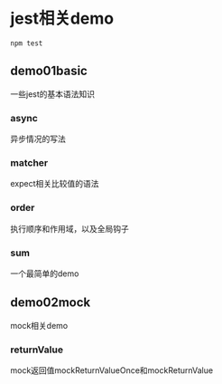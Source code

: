 # jest相关demo

``` 
npm test
```

## demo01basic

一些jest的基本语法知识

### async

异步情况的写法

### matcher

expect相关比较值的语法

### order

执行顺序和作用域，以及全局钩子

### sum

一个最简单的demo


## demo02mock

mock相关demo

### returnValue

mock返回值mockReturnValueOnce和mockReturnValue